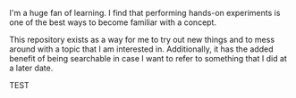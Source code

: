 I'm a huge fan of learning. I find that performing hands-on experiments is
one of the best ways to become familiar with a concept.

This repository exists as a way for me to try out new things and to mess around
with a topic that I am interested in. Additionally, it has the added benefit of
being searchable in case I want to refer to something that I did at a later
date.


TEST

